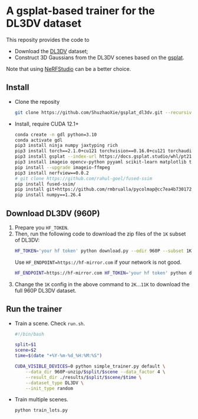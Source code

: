 # A gsplat-based trainer for the DL3DV dataset
This reposity provides the code to
* Download the [DL3DV](https://huggingface.co/datasets/DL3DV/DL3DV-Benchmark/tree/main) dataset;
* Construct 3D Gaussians from the DL3DV scenes based on the [gsplat](https://github.com/nerfstudio-project/gsplat/tree/main).

Note that using [NeRFStudio](https://github.com/nerfstudio-project/nerfstudio) can be a better choice.
## Install
* Clone the reposity
    ```bash
    git clone https://github.com/ShuzhaoXie/gsplat_dl3dv.git --recursive
    ```

* Install, require CUDA 12.1+
    ```bash 
    conda create -n gdl python=3.10
    conda activate gdl
    pip3 install ninja numpy jaxtyping rich
    pip3 install torch==2.1.0+cu121 torchvision==0.16.0+cu121 torchaudio==2.1.0+cu121 --index-url https://download.pytorch.org/whl/cu121
    pip3 install gsplat --index-url https://docs.gsplat.studio/whl/pt21cu121
    pip3 install imageio opencv-python pyyaml scikit-learn matplotlib tensorly tensorboard torchmetrics
    pip install --upgrade imageio-ffmpeg
    pip3 install nerfview==0.0.2
    # git clone https://github.com/rahul-goel/fused-ssim
    pip install fused-ssim/
    pip install git+https://github.com/rmbrualla/pycolmap@cc7ea4b7301720ac29287dbe450952511b32125e
    pip install numpy==1.26.4
    ```

## Download DL3DV (960P)
1. Prepare you `HF_TOKEN`.
2. Then, run the following code to download the zip files of the `1K` subset of DL3DV:
    ```bash
    HF_TOKEN='your hf token' python download.py --odir 960P --subset 1K --resolution 960P --file_type images+poses --clean_cache
    ```
    Use `HF_ENDPOINT=https://hf-mirror.com` if your network is not good.
    ```bash
    HF_ENDPOINT=https://hf-mirror.com HF_TOKEN='your hf token' python download.py --odir 960P --subset 1K --resolution 960P --file_type images+poses --clean_cache
    ```
3. Change the `1K` config in the above command to `2K`...`11K` to download the full 960P DL3DV dataset.


## Run the trainer
* Train a scene.
    Check `run.sh`.
    ```bash
    #!/bin/bash

    split=$1
    scene=$2
    time=$(date "+%Y-%m-%d_%H:%M:%S")

    CUDA_VISIBLE_DEVICES=0 python simple_trainer.py default \
        --data_dir 960P-unzip/$split/$scene --data_factor 4 \
        --result_dir ./results/$split/$scene/$time \
        --dataset_type DL3DV \
        --init_type random
    ```

* Train multiple scenes.
    ```bash
    python train_lots.py
    ```